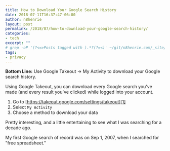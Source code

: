 ```yaml
---
title: How to Download Your Google Search History
date: 2018-07-11T16:37:47-06:00
author: n8henrie
layout: post
permalink: /2018/07/how-to-download-your-google-search-history/
categories:
- tech
excerpt: ""
# grep -oP '(?<=>Posts tagged with ).*?(?=<)' ~/git/n8henrie.com/_site/tags/index.html
tags:
- privacy
---
```

**Bottom Line:** Use Google Takeout -> My Activity to download your Google
search history.
<!--more-->
Using Google Takeout, you can download every Google search you've made (and
every result you've clicked) while logged into your account.

1. Go to [https://takeout.google.com/settings/takeout][1]
1. Select `My Activity`
1. Choose a method to download your data

Pretty interesting, and a little entertaining to see what I was searching for
a decade ago.

My first Google search of record was on Sep 1, 2007, when I searched for "free
spreadsheet."

[1]: https://takeout.google.com/settings/takeout
